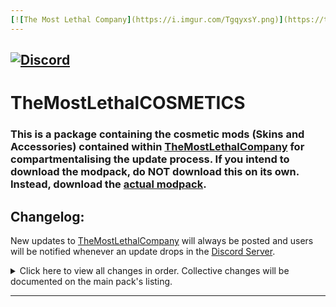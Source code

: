 ```yaml
---
[![The Most Lethal Company](https://i.imgur.com/TgqyxsY.png)](https://thunderstore.io/c/lethal-company/p/TeamClark/TheMostLethalCompany/)
---
```

[![Discord](https://i.imgur.com/sk7XJjg.png)](https://discord.gg/MNVDHjrrkA)
---
# TheMostLethalCOSMETICS
### This is a package containing the cosmetic mods (Skins and Accessories) contained within [TheMostLethalCompany](https://thunderstore.io/c/lethal-company/p/TeamClark/TheMostLethalCompany/) for compartmentalising the update process. If you intend to download the modpack, do NOT download this on its own. Instead, download the [actual modpack](https://thunderstore.io/c/lethal-company/p/TeamClark/TheMostLethalCompany/).

## Changelog:
New updates to [TheMostLethalCompany](https://thunderstore.io/c/lethal-company/p/TeamClark/TheMostLethalCompany/) will always be posted and users will be notified whenever an update drops in the [Discord Server](https://discord.gg/MNVDHjrrkA).
<details>
<summary>Click here to view all changes in order. Collective changes will be documented on the main pack's listing.</summary>

### v1.0.0
```
- Release.
- Separated the modpack into several modules to help the update process.
- Version of TheMostLethalCompany at the time of release is v4.0.0.
```
</details>

---
